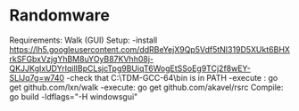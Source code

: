 # Randomware

Requirements:
    Walk (GUI)
    Setup:
        -install https://lh5.googleusercontent.com/ddRBeYejX9Qp5Vdf5tNI319D5XUkt6BHXrkSFGbxVzjgYhBM8uYOyB87KVhh08j-QKJJKgIxUDYrIqilIBpCLsjcTpg9BUiqT6WogEtSSoEg9TCj2f8wEY-SLlJq7g=w740
        -check that C:\TDM-GCC-64\bin is in PATH
        -execute : go get github.com/lxn/walk
        -execute: go get github.com/akavel/rsrc
    Compile:
        go build -ldflags="-H windowsgui"